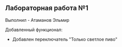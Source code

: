 <h2>Лабораторная работа №1</h2>

Выполнил - Атаманов Эльмир

Добавленный функционал:

 - Добавлен переключатель "Только светлое пиво"

